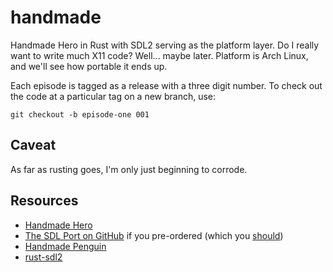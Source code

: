 # handmade

Handmade Hero in Rust with SDL2 serving as the platform layer. Do I really want to write much X11 code? Well... maybe later. Platform is Arch Linux, and we'll see how portable it ends up.

Each episode is tagged as a release with a three digit number. To check out the code at a particular tag on a new branch, use:

```shell
git checkout -b episode-one 001
```


## Caveat

As far as rusting goes, I'm only just beginning to corrode.


## Resources

 - [Handmade Hero](https://handmadehero.org)
 - [The SDL Port on GitHub](https://github.com/HandmadeHero/sdl) if you pre-ordered (which you <a href="https://transactions.sendowl.com/packages/6671/8CB9DE0F/purchase?gateway=Stripe">should</a>)
 - [Handmade Penguin](https://davidgow.net/handmadepenguin/default.html)
 - [rust-sdl2](https://github.com/AngryLawyer/rust-sdl2)
